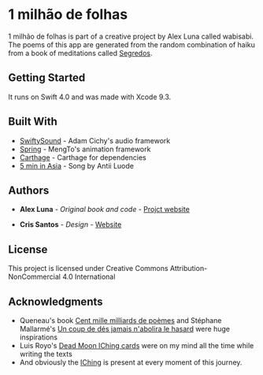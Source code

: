 # 1 milhão de folhas

1 milhão de folhas is part of a creative project by Alex Luna called wabisabi. The poems of this app are generated from the random combination of haiku from a book of meditations called [Segredos](http://www.tarrask.com/portfolio/segredos).

## Getting Started

It runs on Swift 4.0 and was made with Xcode 9.3. 

## Built With

* [SwiftySound](https://github.com/adamcichy/SwiftySound) - Adam Cichy's audio framework
* [Spring](https://github.com/MengTo/Spring) - MengTo's animation framework
* [Carthage](https://github.com/Carthage/Carthage) - Carthage for dependencies
* [5 min in Asia](https://soundcloud.com/antti-luode) - Song by Antii Luode


## Authors

* **Alex Luna** - *Original book and code* - [Projct website](http://www.tarrask.com/portfolio/segredos)

* **Cris Santos** - *Design* - [Website](http://www.cristinasantos.eu)

## License

This project is licensed under Creative Commons Attribution-NonCommercial 4.0 International 

## Acknowledgments

* Queneau's book [Cent mille milliards de poèmes](https://fr.wikipedia.org/wiki/Cent_mille_milliards_de_po%C3%A8mes) and Stéphane Mallarmé's   [Un coup de dés jamais n'abolira le hasard](https://fr.wikipedia.org/wiki/Un_coup_de_d%C3%A9s_jamais_n%27abolira_le_hasard) were huge inspirations
* Luis Royo's [Dead Moon IChing cards](https://www.amazon.com/Ching-Dead-Moon-Tarot-Cards/dp/B0034N7KY4) were on my mind all the time while writing the texts
* And obviously the [IChing](https://pt.wikipedia.org/wiki/I_Ching) is present at every moment of this journey.